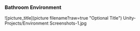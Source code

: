 ### Bathroom Environment
![picture_title](picture filename?raw=true "Optional Title")
Unity-Projects/Environment Screenshots-1.jpg

